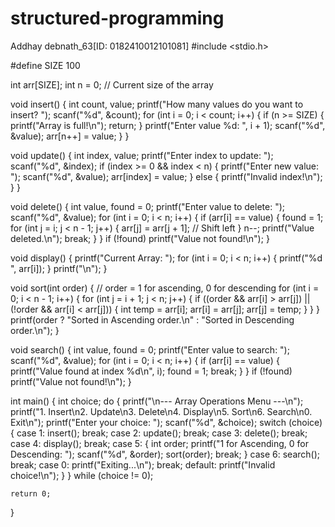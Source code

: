 # structured-programming
Addhay debnath_63[ID: 0182410012101081]
#include <stdio.h>

#define SIZE 100

int arr[SIZE];
int n = 0; // Current size of the array

void insert() {
    int count, value;
    printf("How many values do you want to insert? ");
    scanf("%d", &count);
    for (int i = 0; i < count; i++) {
        if (n >= SIZE) {
            printf("Array is full!\n");
            return;
        }
        printf("Enter value %d: ", i + 1);
        scanf("%d", &value);
        arr[n++] = value;
    }
}

void update() {
    int index, value;
    printf("Enter index to update: ");
    scanf("%d", &index);
    if (index >= 0 && index < n) {
        printf("Enter new value: ");
        scanf("%d", &value);
        arr[index] = value;
    } else {
        printf("Invalid index!\n");
    }
}

void delete() {
    int value, found = 0;
    printf("Enter value to delete: ");
    scanf("%d", &value);
    for (int i = 0; i < n; i++) {
        if (arr[i] == value) {
            found = 1;
            for (int j = i; j < n - 1; j++) {
                arr[j] = arr[j + 1]; // Shift left
            }
            n--;
            printf("Value deleted.\n");
            break;
        }
    }
    if (!found)
        printf("Value not found!\n");
}

void display() {
    printf("Current Array: ");
    for (int i = 0; i < n; i++) {
        printf("%d ", arr[i]);
    }
    printf("\n");
}

void sort(int order) {
    // order = 1 for ascending, 0 for descending
    for (int i = 0; i < n - 1; i++) {
        for (int j = i + 1; j < n; j++) {
            if ((order && arr[i] > arr[j]) || (!order && arr[i] < arr[j])) {
                int temp = arr[i];
                arr[i] = arr[j];
                arr[j] = temp;
            }
        }
    }
    printf(order ? "Sorted in Ascending order.\n" : "Sorted in Descending order.\n");
}

void search() {
    int value, found = 0;
    printf("Enter value to search: ");
    scanf("%d", &value);
    for (int i = 0; i < n; i++) {
        if (arr[i] == value) {
            printf("Value found at index %d\n", i);
            found = 1;
            break;
        }
    }
    if (!found)
        printf("Value not found!\n");
}

int main() {
    int choice;
    do {
        printf("\n--- Array Operations Menu ---\n");
        printf("1. Insert\n2. Update\n3. Delete\n4. Display\n5. Sort\n6. Search\n0. Exit\n");
        printf("Enter your choice: ");
        scanf("%d", &choice);
        switch (choice) {
            case 1: insert(); break;
            case 2: update(); break;
            case 3: delete(); break;
            case 4: display(); break;
            case 5: {
                int order;
                printf("1 for Ascending, 0 for Descending: ");
                scanf("%d", &order);
                sort(order);
                break;
            }
            case 6: search(); break;
            case 0: printf("Exiting...\n"); break;
            default: printf("Invalid choice!\n");
        }
    } while (choice != 0);
    
    return 0;
}
